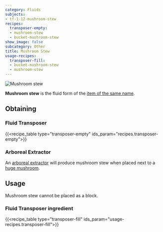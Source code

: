 ```yaml
---
category: Fluids
subjects:
- tf-1-12-mushroom-stew
recipes:
  transposer-empty:
  - mushroom-stew
  - bucket-mushroom-stew
show_image: false
subcategory: Other
title: Mushroom Stew
usage-recipes:
  transposer-fill:
  - bucket-mushroom-stew
  - mushroom-stew
---
```


![Mushroom stew](/images/docs/1.12/thermal-foundation/mushroom-stew.gif)


**Mushroom stew** is the fluid form of the [item of the same
name](https://minecraft.gamepedia.com/Mushroom_Stew).


Obtaining
---------

### Fluid Transposer
{{<recipe_table type="transposer-empty" ids_param="recipes.transposer-empty">}}

### Arboreal Extractor
An [arboreal extractor](../../thermal-expansion/arboreal-extractor/) will produce mushroom stew
when placed next to a [huge
mushroom](https://minecraft.gamepedia.com/Huge_mushroom).


Usage
-----

Mushroom stew cannot be placed as a block.

### Fluid Transposer ingredient
{{<recipe_table type="transposer-fill" ids_param="usage-recipes.transposer-fill">}}
